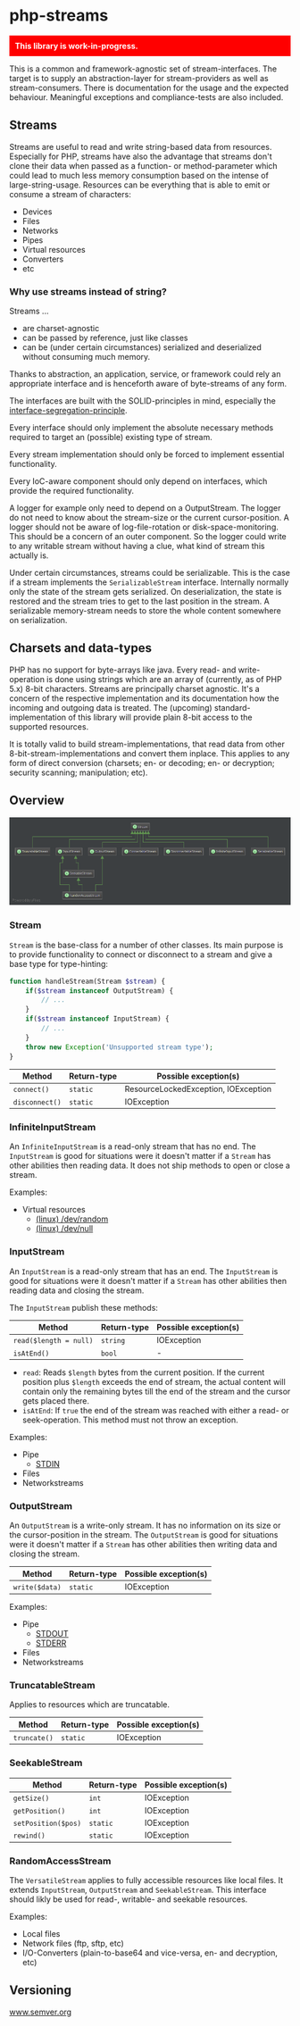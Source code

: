 php-streams
===========

<div style="background-color: red; color: white; font-weight: bold; padding: 10px; margin-top: 10px;">This library is work-in-progress.</div>

This is a common and framework-agnostic set of stream-interfaces. The target is to supply an abstraction-layer for stream-providers as well as stream-consumers. There is documentation for the usage and the expected behaviour. Meaningful exceptions and compliance-tests are also included.


Streams
-------

Streams are useful to read and write string-based data from resources. Especially for PHP, streams have also the advantage that streams don't clone their data when passed as a function- or method-parameter which could lead to much less memory consumption based on the intense of large-string-usage. Resources can be everything that is able to emit or consume a stream of characters:

* Devices
* Files
* Networks
* Pipes
* Virtual resources
* Converters
* etc

### Why use streams instead of string?

Streams ...

* are charset-agnostic
* can be passed by reference, just like classes
* can be (under certain circumstances) serialized and deserialized without consuming much memory.

Thanks to abstraction, an application, service, or framework could rely an appropriate interface and is henceforth aware of byte-streams of any form.

The interfaces are built with the SOLID-principles in mind, especially the [interface-segregation-principle](http://en.wikipedia.org/wiki/Interface_segregation_principle).

Every interface should only implement the absolute necessary methods required to target an (possible) existing type of stream.

Every stream implementation should only be forced to implement essential functionality.

Every IoC-aware component should only depend on interfaces, which provide the required functionality.

A logger for example only need to depend on a OutputStream. The logger do not need to know about the stream-size or the current cursor-position. A logger should not be aware of log-file-rotation or disk-space-monitoring. This should be a concern of an outer component. So the logger could write to any writable stream without having a clue, what kind of stream this actually is.

Under certain circumstances, streams could be serializable. This is the case if a stream implements the `SerializableStream` interface. Internally normally only the state of the stream gets serialized. On deserialization, the state is restored and the stream tries to get to the last position in the stream. A serializable memory-stream needs to store the whole content somewhere on serialization.


Charsets and data-types
-----------------------

PHP has no support for byte-arrays like java. Every read- and write-operation is done using strings which are an array of (currently, as of PHP 5.x) 8-bit characters. Streams are principally charset agnostic. It's a concern of the respective implementation and its documentation how the incoming and outgoing data is treated. The (upcoming) standard-implementation of this library will provide plain 8-bit access to the supported resources.

It is totally valid to build stream-implementations, that read data from other 8-bit-stream-implementations and convert them inplace. This applies to any form of direct conversion (charsets; en- or decoding; en- or decryption; security scanning; manipulation; etc).


Overview
--------

![Inheritance](assets/diagram.png)


### Stream

`Stream` is the base-class for a number of other classes. Its main purpose is to provide functionality to connect or disconnect to a stream and give a base type for type-hinting:

```PHP
function handleStream(Stream $stream) {
	if($stream instanceof OutputStream) {
		// ...
	}
	if($stream instanceof InputStream) {
		// ...
	}
	throw new Exception('Unsupported stream type');
}
```

Method | Return-type | Possible exception(s)
------ | ----------- | ---------------------
`connect()` | `static` | ResourceLockedException, IOException
`disconnect()` | `static` | IOException


### InfiniteInputStream

An `InfiniteInputStream` is a read-only stream that has no end. The `InputStream` is good for situations were it doesn't matter if a `Stream` has other abilities then reading data. It does not ship methods to open or close a stream.

Examples:

* Virtual resources
  * [(linux) /dev/random](http://en.wikipedia.org/wiki//dev/random)
  * [(linux) /dev/null](http://en.wikipedia.org/wiki//dev/null)


### InputStream

An `InputStream` is a read-only stream that has an end. The `InputStream` is good for situations were it doesn't matter if a `Stream` has other abilities then reading data and closing the stream.

The `InputStream` publish these methods:

Method | Return-type | Possible exception(s)
------ | ----------- | ---------------------
`read($length = null)` | `string` | IOException
`isAtEnd()` | `bool` | -

* `read`: Reads `$length` bytes from the current position. If the current position plus `$length` exceeds the end of stream, the actual content will contain only the remaining bytes till the end of the stream and the cursor gets placed there.
* `isAtEnd`: If `true` the end of the stream was reached with either a read- or seek-operation. This method must not throw an exception.

Examples:

* Pipe
  * [STDIN](http://en.wikipedia.org/wiki/Standard_streams#Standard_input_.28stdin.29)
* Files
* Networkstreams


### OutputStream

An `OutputStream` is a write-only stream. It has no information on its size or the cursor-position in the stream. The `OutputStream` is good for situations were it doesn't matter if a `Stream` has other abilities then writing data and closing the stream.

Method | Return-type | Possible exception(s)
------ | ----------- | ---------------------
`write($data)` | `static` | IOException

Examples:

* Pipe
  * [STDOUT](http://en.wikipedia.org/wiki/Standard_streams#Standard_output_.28stdout.29)
  * [STDERR](http://en.wikipedia.org/wiki/Standard_streams#Standard_error_.28stderr.29)
* Files
* Networkstreams


### TruncatableStream

Applies to resources which are truncatable.

Method | Return-type | Possible exception(s)
------ | ----------- | ---------------------
`truncate()` | `static` | IOException


### SeekableStream

Method | Return-type | Possible exception(s)
------ | ----------- | ---------------------
`getSize()` | `int` | IOException
`getPosition()` | `int` | IOException
`setPosition($pos)` | `static` | IOException
`rewind()` | `static` | IOException


### RandomAccessStream

The `VersatileStream` applies to fully accessible resources like local files. It extends `InputStream`, `OutputStream` and `SeekableStream`. This interface should likly be used for read-, writable- and seekable resources.

Examples:

* Local files
* Network files (ftp, sftp, etc)
* I/O-Converters (plain-to-base64 and vice-versa, en- and decryption, etc)


Versioning
----------

www.semver.org